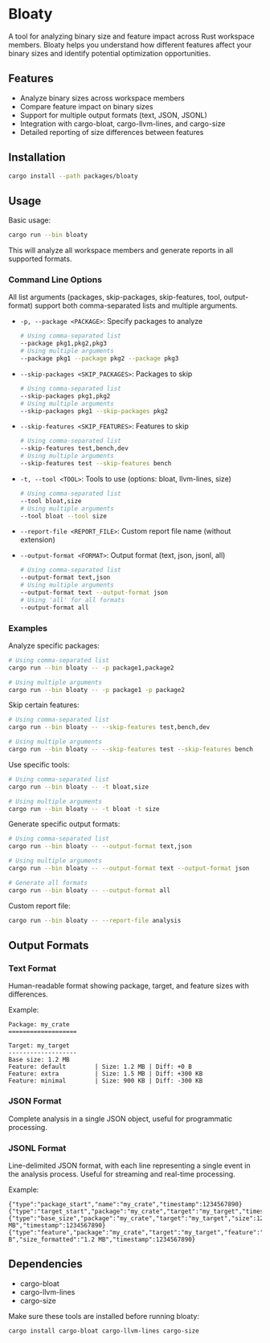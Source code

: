# Bloaty

A tool for analyzing binary size and feature impact across Rust workspace members. Bloaty helps you understand how different features affect your binary sizes and identify potential optimization opportunities.

## Features

- Analyze binary sizes across workspace members
- Compare feature impact on binary sizes
- Support for multiple output formats (text, JSON, JSONL)
- Integration with cargo-bloat, cargo-llvm-lines, and cargo-size
- Detailed reporting of size differences between features

## Installation

```bash
cargo install --path packages/bloaty
```

## Usage

Basic usage:
```bash
cargo run --bin bloaty
```

This will analyze all workspace members and generate reports in all supported formats.

### Command Line Options

All list arguments (packages, skip-packages, skip-features, tool, output-format) support both comma-separated lists and multiple arguments.

- `-p, --package <PACKAGE>`: Specify packages to analyze
  ```bash
  # Using comma-separated list
  --package pkg1,pkg2,pkg3
  # Using multiple arguments
  --package pkg1 --package pkg2 --package pkg3
  ```

- `--skip-packages <SKIP_PACKAGES>`: Packages to skip
  ```bash
  # Using comma-separated list
  --skip-packages pkg1,pkg2
  # Using multiple arguments
  --skip-packages pkg1 --skip-packages pkg2
  ```

- `--skip-features <SKIP_FEATURES>`: Features to skip
  ```bash
  # Using comma-separated list
  --skip-features test,bench,dev
  # Using multiple arguments
  --skip-features test --skip-features bench
  ```

- `-t, --tool <TOOL>`: Tools to use (options: bloat, llvm-lines, size)
  ```bash
  # Using comma-separated list
  --tool bloat,size
  # Using multiple arguments
  --tool bloat --tool size
  ```

- `--report-file <REPORT_FILE>`: Custom report file name (without extension)

- `--output-format <FORMAT>`: Output format (text, json, jsonl, all)
  ```bash
  # Using comma-separated list
  --output-format text,json
  # Using multiple arguments
  --output-format text --output-format json
  # Using 'all' for all formats
  --output-format all
  ```

### Examples

Analyze specific packages:
```bash
# Using comma-separated list
cargo run --bin bloaty -- -p package1,package2

# Using multiple arguments
cargo run --bin bloaty -- -p package1 -p package2
```

Skip certain features:
```bash
# Using comma-separated list
cargo run --bin bloaty -- --skip-features test,bench,dev

# Using multiple arguments
cargo run --bin bloaty -- --skip-features test --skip-features bench
```

Use specific tools:
```bash
# Using comma-separated list
cargo run --bin bloaty -- -t bloat,size

# Using multiple arguments
cargo run --bin bloaty -- -t bloat -t size
```

Generate specific output formats:
```bash
# Using comma-separated list
cargo run --bin bloaty -- --output-format text,json

# Using multiple arguments
cargo run --bin bloaty -- --output-format text --output-format json

# Generate all formats
cargo run --bin bloaty -- --output-format all
```

Custom report file:
```bash
cargo run --bin bloaty -- --report-file analysis
```

## Output Formats

### Text Format
Human-readable format showing package, target, and feature sizes with differences.

Example:
```
Package: my_crate
===================

Target: my_target
-------------------
Base size: 1.2 MB
Feature: default        | Size: 1.2 MB | Diff: +0 B
Feature: extra          | Size: 1.5 MB | Diff: +300 KB
Feature: minimal        | Size: 900 KB | Diff: -300 KB
```

### JSON Format
Complete analysis in a single JSON object, useful for programmatic processing.

### JSONL Format
Line-delimited JSON format, with each line representing a single event in the analysis process. Useful for streaming and real-time processing.

Example:
```jsonl
{"type":"package_start","name":"my_crate","timestamp":1234567890}
{"type":"target_start","package":"my_crate","target":"my_target","timestamp":1234567890}
{"type":"base_size","package":"my_crate","target":"my_target","size":1258291,"size_formatted":"1.2 MB","timestamp":1234567890}
{"type":"feature","package":"my_crate","target":"my_target","feature":"default","size":1258291,"diff":0,"diff_formatted":"+0 B","size_formatted":"1.2 MB","timestamp":1234567890}
```

## Dependencies

- cargo-bloat
- cargo-llvm-lines
- cargo-size

Make sure these tools are installed before running bloaty:
```bash
cargo install cargo-bloat cargo-llvm-lines cargo-size
```
